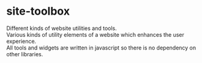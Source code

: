 # site-toolbox
Different kinds of website utilities and tools.
<br/>
Various kinds of utility elements of a website which enhances the user experience.<br/>
All tools and widgets are written in javascript so there is no dependency on other libraries.

